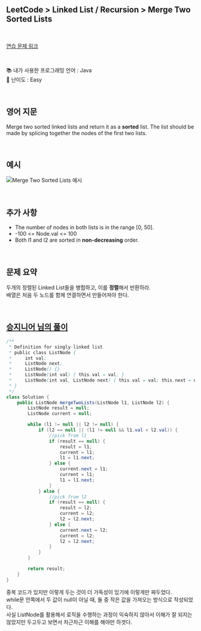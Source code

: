 ## **LeetCode > Linked List / Recursion > Merge Two Sorted Lists**

</br>

[연습 문제 링크](https://leetcode.com/problems/merge-two-sorted-lists/)

</br>

:books: 내가 사용한 프로그래밍 언어 : Java  
:roller_coaster: 난이도 : Easy

</br>

## 영어 지문

Merge two sorted linked lists and return it as a **sorted** list. The list should be made by splicing together the nodes of the first two lists.

</br>

## 예시

![Merge Two Sorted Lists 예시](https://user-images.githubusercontent.com/75058239/129026456-d3ec012a-0e44-4a31-b58a-a02f17e8500e.png)

</br>

## 추가 사항

- The number of nodes in both lists is in the range [0, 50].
- -100 <= Node.val <= 100
- Both l1 and l2 are sorted in **non-decreasing** order.

</br>

## 문제 요약

두개의 정렬된 Linked List들을 병합하고, 이를 **정렬**해서 반환하라.  
배열은 처음 두 노드를 함께 연결하면서 만들어져야 한다.

</br>

## [승지니어 님의 풀이](https://www.youtube.com/watch?v=t4c-fkpycVA&ab_channel=%EC%8A%B9%EC%A7%80%EB%8B%88%EC%96%B4Sengineer)

```java
/**
 * Definition for singly-linked list.
 * public class ListNode {
 *     int val;
 *     ListNode next;
 *     ListNode() {}
 *     ListNode(int val) { this.val = val; }
 *     ListNode(int val, ListNode next) { this.val = val; this.next = next; }
 * }
 */
class Solution {
    public ListNode mergeTwoLists(ListNode l1, ListNode l2) {
        ListNode result = null;
        ListNode current = null;

        while (l1 != null || l2 != null) {
            if (l2 == null || (l1 != null && l1.val < l2.val)) {
                //pick from l1
                if (result == null) {
                    result = l1;
                    current = l1;
                    l1 = l1.next;
                } else {
                    current.next = l1;
                    current = l1;
                    l1 = l1.next;
                }
            } else {
                //pick from l2
                if (result == null) {
                    result = l2;
                    current = l2;
                    l2 = l2.next;
                } else {
                    current.next = l2;
                    current = l2;
                    l2 = l2.next;
                }
            }
        }

        return result;
    }
}
```

중복 코드가 있지만 이렇게 두는 것이 더 가독성이 있기에 이렇게만 짜두었다.  
while문 안쪽에서 두 값이 null이 아닐 때, 둘 중 작은 값을 가져오는 방식으로 작성되었다.  
사실 ListNode를 활용해서 로직을 수행하는 과정이 익숙하지 않아서 이해가 잘 되지는 않았지만 두고두고 보면서 차근차근 이해를 해야만 하겟다.
